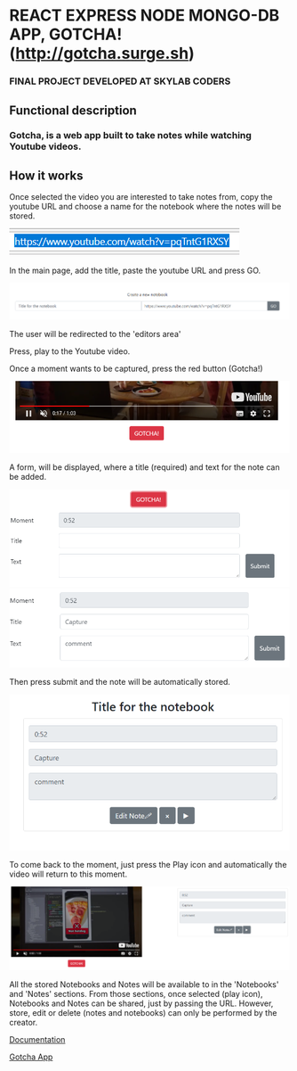 # REACT EXPRESS NODE MONGO-DB APP, GOTCHA! (http://gotcha.surge.sh)

### FINAL PROJECT DEVELOPED AT SKYLAB CODERS

## Functional description

### Gotcha, is a web app built to take notes while watching Youtube videos.

## How it works

Once selected the video you are interested to take notes from, copy the youtube URL and choose a name for the notebook where the notes will be stored.

![00](docs/images/copy.png)

In the main page, add the title, paste the youtube URL and press GO.

![01](docs/images/paste.png)

The user will be redirected to the 'editors area'

Press, play to the Youtube video.

Once a moment wants to be captured, press the red button (Gotcha!)

![02](docs/images/press.png)

A form, will be displayed, where a title (required) and text for the note can be added.

![03](docs/images/edit.png)
![04](docs/images/submit.png)

Then press submit and the note will be automatically stored.

![05](docs/images/side.png)

To come back to the moment, just press the Play icon and automatically the video will return to this moment.

![06](docs/images/moment.png)

All the stored Notebooks and Notes will be available to in the 'Notebooks' and 'Notes' sections. From those sections, once selected (play icon), Notebooks and Notes can be shared, just by passing the URL. However, store, edit or delete (notes and notebooks) can only be performed by the creator.






[Documentation](docs/)

[Gotcha App](http://gotcha.surge.sh)